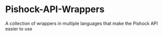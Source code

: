 # Pishock-API-Wrappers
A collection of wrappers in multiple languages that make the Pishock API easier to use
